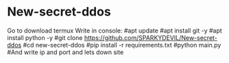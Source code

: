 # New-secret-ddos
Go to download termux
Write in console:
#apt update
#apt install git -y
#apt install python -y
#git clone https://github.com/SPARKYDEVIL/New-secret-ddos
#cd new-secret-ddos
#pip install -r requirements.txt
#python main.py
#And write ip and port and lets down site
